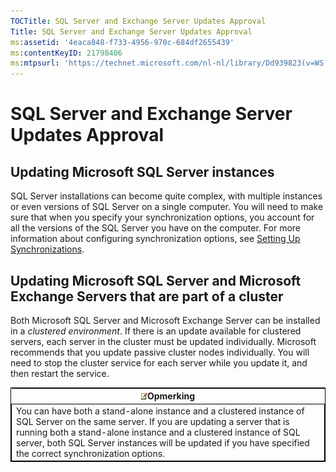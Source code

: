 ```yaml
---
TOCTitle: SQL Server and Exchange Server Updates Approval
Title: SQL Server and Exchange Server Updates Approval
ms:assetid: '4eaca848-f733-4956-970c-684df2655439'
ms:contentKeyID: 21798406
ms:mtpsurl: 'https://technet.microsoft.com/nl-nl/library/Dd939823(v=WS.10)'
---
```


SQL Server and Exchange Server Updates Approval
===============================================

Updating Microsoft SQL Server instances
---------------------------------------

SQL Server installations can become quite complex, with multiple instances or even versions of SQL Server on a single computer. You will need to make sure that when you specify your synchronization options, you account for all the versions of the SQL Server you have on the computer. For more information about configuring synchronization options, see [Setting Up Synchronizations](https://technet.microsoft.com/885cf0be-9cdf-4c45-a54f-944bf1f35a48).

Updating Microsoft SQL Server and Microsoft Exchange Servers that are part of a cluster
---------------------------------------------------------------------------------------

Both Microsoft SQL Server and Microsoft Exchange Server can be installed in a *clustered environment*. If there is an update available for clustered servers, each server in the cluster must be updated individually. Microsoft recommends that you update passive cluster nodes individually. You will need to stop the cluster service for each server while you update it, and then restart the service.

 
<table style="border:1px solid black;">
<colgroup>
<col width="100%" />
</colgroup>
<thead>
<tr class="header">
<th><img src="images/Dd939823.note(WS.10).gif" />Opmerking</th>
</tr>
</thead>
<tbody>
<tr class="odd">
<td style="border:1px solid black;">You can have both a stand-alone instance and a clustered instance of SQL Server on the same server. If you are updating a server that is running both a stand-alone instance and a clustered instance of SQL server, both SQL Server instances will be updated if you have specified the correct synchronization options.
</td>
</tr>
</tbody>
</table>
